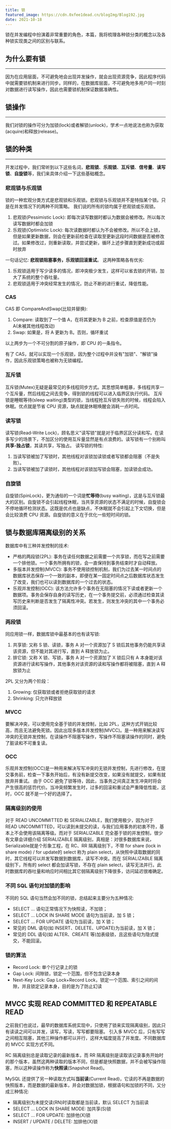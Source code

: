 ```yaml
---
title: 锁
featured_image: https://cdn.0xfee1dead.cn/blogImg/Blog192.jpg
date: 2021-10-18
---
```


锁在并发编程中扮演着非常重要的角色，本篇，我将梳理各种锁分类的概念以及各种锁实现类之间的区别与联系。

## 为什么要有锁
***  
因为在应用层面，不可避免地会出现并发操作，就会出现资源竞争，因此程序代码中就需要锁机制来进行同步。同样的，在数据库层面，不可避免地多用户同一时刻对数据进行读写操作，因此也需要锁机制保证数据准确性。

## 锁操作
***  
我们对锁的操作可分为加锁(lock)或者解锁(unlock)，学术一点地说法也称为获取(acquire)和释放(release)。

## 锁的种类
***  
开发过程中，我们常听到以下这些名词，**悲观锁**、**乐观锁**、**互斥锁**、**信号量**、**读写锁**、**自旋锁**等，我们来具体介绍一下这些基础概念。

### 悲观锁与乐观锁
锁的一种宏观分类方式是悲观锁和乐观锁。悲观锁与乐观锁并不是特指某个锁。只是在并发情况下的两种不同策略。
我们说的所有的锁均属于悲观锁或乐观锁。

1. 悲观锁(Pessimistic Lock): 即每次读写数据时都认为数据会被修改。所以每次读写数据时都会加锁
2. 乐观锁(Optimistic Lock): 每次读数据时都认为不会被修改。所以不会上锁，但是如果更新数据，则会在更新前检查在读取至更新这段时间数据是否被修改过。如果修改过，则重新读取，并尝试更新，循环上述步骤直到更新成功或超时放弃

一句话记忆: **悲观锁阻塞事务，乐观锁回滚重试**。
这两种策略各有优劣: 
1. 乐观锁适用于写少读多的情况，即冲突极少发生，这样可以省去锁的开销，加大了系统的整个吞吐量。
2. 悲观锁适用于冲突经常发生的情况，防止不断的进行重试，降低性能。

### CAS
CAS 即 CompareAndSwap(比较并替换): 
1. Compare: 读取到了一个值 A，在将其更新为 B 之前，检查原值是否仍为 A(未被其他线程改动)
2. Swap: 如果是，将 A 更新为 B。否则，循环重试

以上两步为一个不可分割的原子操作，即 CPU 的一条指令。

有了 CAS，就可以实现一个乐观锁，因为整个过程中并没有"加锁"、"解锁"操作，因此乐观锁策略也被称为无锁编程。

### 互斥锁
互斥锁(Mutex)无疑是最常见的多线程同步方式。其思想简单粗暴，多线程共享一个互斥量，然后线程之间去竞争，得到锁的线程可以进入临界区执行代码。
互斥锁是睡眠等待(sleep waiting)类型的锁，当线程抢互斥锁失败的时候，线程会陷入休眠。优点就是节省 CPU 资源，缺点就是休眠唤醒会消耗一点时间。

### 读写锁
读写锁(Read-Write Lock)，顾名思义"读写锁"就是对于临界区区分读和写。在读多写少的场景下，不加区分的使用互斥量显然是有点浪费的。读写锁有一个别称叫**共享-独占锁**，其读共享，写独占。
读写锁的特性: 
1. 当读写锁被加了写锁时，其他线程对该锁加读锁或者写锁都会阻塞（不是失败）。
2. 当读写锁被加了读锁时，其他线程对该锁加写锁会阻塞，加读锁会成功。

### 自旋锁
自旋锁(SpinLock)，更为通俗的一个词是**忙等待**(busy waiting)，这是与互斥锁最大的区别。自旋锁不会引起线程休眠，当共享资源的状态不满足的时候，自旋锁会不停地循环检测状态。这既是优点也是缺点，不休眠就不会引起上下文切换，但是会比较浪费 CPU 资源。自旋锁的意义在于优化一些短时间的锁。

## 锁与数据库隔离级别的关系
数据库中有三种并发控制的技术: 
- 严格的两段锁(2PL): 事务在读任何数据之前需要一个共享锁，而在写之前需要一个排他锁。一个事务所拥有的锁，会一直保持到事务结束时才自动释放。
- 多版本并发控制(MVCC): 事务不使用锁控制机制，我们为过去某一时间点的数据库状态保存一个一致的副本，即便在某一固定时间点之后数据库状态发生了改变，我们也可以读到数据库的一个过去的状态。
- 乐观并发控制(OCC): 该方法允许多个事务在无阻塞的情况下读或者更新一个数据项。事务会保存自身的读写历史，在一个事务提交前，必须通过检查其读写历史来判断是否发生了隔离性冲突。若发生，则发生冲突的其中一个事务必须回滚。

### 两段锁
同应用锁一样，数据库锁中最基本的也有读写锁: 
1. 共享锁: 又称 S 锁、读锁，事务 A 对一个资源加了 S 锁后其他事务仍能共享读该资源，但不能对其进行写，直到 A 释放锁为止。
2. 排它锁: 又称 X 锁、写锁，事务 A 对一个资源加了 X 锁后只有 A 本身能对该资源进行读和写操作，其他事务对该资源的读和写操作都将被阻塞，直到 A 释放锁为止

2PL 又分为两个阶段：
1. Growing: 仅获取锁或者拒绝获取锁的请求
2. Shrinking: 只允许释放锁

### MVCC
要解决冲突，可以使用完全基于锁的并发控制，比如 2PL，这种方式开销比较高，而且无法避免死锁。因此出现多版本并发控制(MVCC)。是一种用来解决读写冲突的无锁并发控制，在读操作不阻塞写操作，写操作不阻塞读操作的同时，避免了脏读和不可重复读。

### OCC
乐观并发控制(OCC)是一种用来解决写写冲突的无锁并发控制，先进行修改，在提交事务前，检查一下事务开始后，有没有新提交改变，如果没有就提交，如果有就放弃并重试。
由于 OCC 避免了锁等待，因此，当事务之间真正发生冲突时将会产生很高的惩罚代价。当冲突频繁发生时，过多的回滚和重试会严重降低性能，这时，OCC 就不是一个好的选择了。

### 隔离级别的使用
对于 READ UNCOMMITTED 和 SERIALIZABLE，我们使用极少，因为对于 READ UNCOMMITTED，可以读到未提交的读，与我们应用事务的初衷不符，基本上不会使用该隔离等级。而对于 SERIALIZABLE 完全基于锁的并发控制，很少有文章会详细介绍 SERIALIZABLE 隔离级别，真相是：对很多数据库来说，Serializable就是个形象工程，在 RC、RR 隔离级别下，不带 for share (lock in share mode) / for update的 select 称为 plain select，从快照中读取数据的同时，其它线程可以并发写数据到数据库，读写不冲突。而在 SERIALIZABLE 隔离级别下，所有的 select 都会加读写锁，不存在 plain select，读写无法并行。此时数据库的吞吐量和响应时间相比其它弱隔离级别下降很多，访问延迟很难确定。

### 不同 SQL 语句对加锁的影响
不同的 SQL 语句当然会加不同的锁，总结起来主要分为五种情况: 
- SELECT ... 语句正常情况下为快照读，不加锁；
- SELECT ... LOCK IN SHARE MODE 语句为当前读，加 S 锁；
- SELECT ... FOR UPDATE 语句为当前读，加 X 锁；
- 常见的 DML 语句(如 INSERT、DELETE、UPDATE)为当前读，加 X 锁；
- 常见的 DDL 语句(如 ALTER、CREATE 等)加表级锁，且这些语句为隐式提交，不能回滚。

### 锁的算法
- Record Lock: 单个行记录上的锁
- Gap Lock: 间隙锁，锁定一个范围，但不包含记录本身
- Next-Key Lock: Gap Lock+Record Lock，锁定一个范围、索引之间的间隙，并且锁定记录本身，目的是为了防止幻读

## MVCC 实现 READ COMMITTED 和 REPEATABLE READ
之前我们也说过，最早的数据库系统实现中，只使用了锁来实现隔离级别，因此只有读读之间可以并发，读写，写读，写写都要阻塞。
引入多 MVCC 后，只有写写之间相互阻塞，其他三种操作都可以并行，这样大幅度提高了并发度。不同数据库的 MVCC 实现方式不同。

RC 隔离级别总是读取记录的最新版本，而 RR 隔离级别是读取该记录事务开始时的那个版本，虽然这两种读取的版本不同，但是都是快照数据，并不会被写操作阻塞，所以这种读操作称为**快照读**(Snapshot Read)。

MySQL 还提供了另一种读取方式叫**当前读**(Current Read)，它读的不再是数据的快照版本，而是数据的最新版本，并会对数据加锁，根据语句和加锁的不同，又分成三种情况: 
- 隔离级别为未提交读(RN)时读取都是当前读，默认 SELECT 为当前读
- SELECT ... LOCK IN SHARE MODE: 加共享(S)锁
- SELECT ... FOR UPDATE: 加排他(X)锁
- INSERT / UPDATE / DELETE: 加排他(X)锁